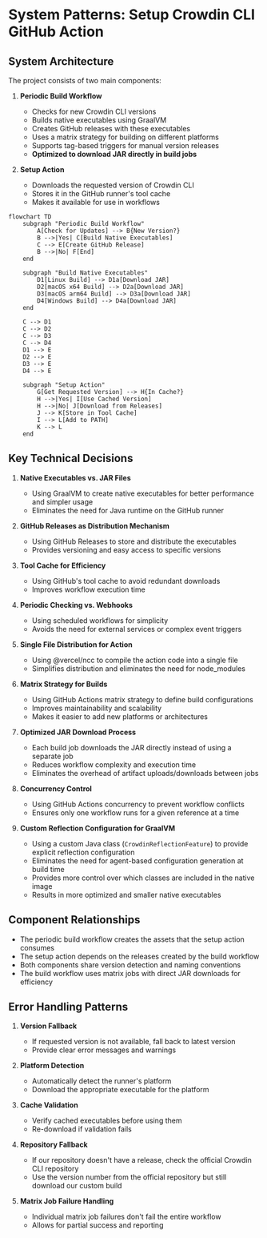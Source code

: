 # System Patterns: Setup Crowdin CLI GitHub Action

## System Architecture

The project consists of two main components:

1. **Periodic Build Workflow**
   - Checks for new Crowdin CLI versions
   - Builds native executables using GraalVM
   - Creates GitHub releases with these executables
   - Uses a matrix strategy for building on different platforms
   - Supports tag-based triggers for manual version releases
   - **Optimized to download JAR directly in build jobs**

2. **Setup Action**
   - Downloads the requested version of Crowdin CLI
   - Stores it in the GitHub runner's tool cache
   - Makes it available for use in workflows

```mermaid
flowchart TD
    subgraph "Periodic Build Workflow"
        A[Check for Updates] --> B{New Version?}
        B -->|Yes| C[Build Native Executables]
        C --> E[Create GitHub Release]
        B -->|No| F[End]
    end

    subgraph "Build Native Executables"
        D1[Linux Build] --> D1a[Download JAR]
        D2[macOS x64 Build] --> D2a[Download JAR]
        D3[macOS arm64 Build] --> D3a[Download JAR]
        D4[Windows Build] --> D4a[Download JAR]
    end

    C --> D1
    C --> D2
    C --> D3
    C --> D4
    D1 --> E
    D2 --> E
    D3 --> E
    D4 --> E

    subgraph "Setup Action"
        G[Get Requested Version] --> H{In Cache?}
        H -->|Yes| I[Use Cached Version]
        H -->|No| J[Download from Releases]
        J --> K[Store in Tool Cache]
        I --> L[Add to PATH]
        K --> L
    end
```

## Key Technical Decisions

1. **Native Executables vs. JAR Files**
   - Using GraalVM to create native executables for better performance and simpler usage
   - Eliminates the need for Java runtime on the GitHub runner

2. **GitHub Releases as Distribution Mechanism**
   - Using GitHub Releases to store and distribute the executables
   - Provides versioning and easy access to specific versions

3. **Tool Cache for Efficiency**
   - Using GitHub's tool cache to avoid redundant downloads
   - Improves workflow execution time

4. **Periodic Checking vs. Webhooks**
   - Using scheduled workflows for simplicity
   - Avoids the need for external services or complex event triggers

5. **Single File Distribution for Action**
   - Using @vercel/ncc to compile the action code into a single file
   - Simplifies distribution and eliminates the need for node_modules

6. **Matrix Strategy for Builds**
   - Using GitHub Actions matrix strategy to define build configurations
   - Improves maintainability and scalability
   - Makes it easier to add new platforms or architectures

7. **Optimized JAR Download Process**
   - Each build job downloads the JAR directly instead of using a separate job
   - Reduces workflow complexity and execution time
   - Eliminates the overhead of artifact uploads/downloads between jobs

8. **Concurrency Control**
   - Using GitHub Actions concurrency to prevent workflow conflicts
   - Ensures only one workflow runs for a given reference at a time

9. **Custom Reflection Configuration for GraalVM**
   - Using a custom Java class (`CrowdinReflectionFeature`) to provide explicit reflection configuration
   - Eliminates the need for agent-based configuration generation at build time
   - Provides more control over which classes are included in the native image
   - Results in more optimized and smaller native executables

## Component Relationships

- The periodic build workflow creates the assets that the setup action consumes
- The setup action depends on the releases created by the build workflow
- Both components share version detection and naming conventions
- The build workflow uses matrix jobs with direct JAR downloads for efficiency

## Error Handling Patterns

1. **Version Fallback**
   - If requested version is not available, fall back to latest version
   - Provide clear error messages and warnings

2. **Platform Detection**
   - Automatically detect the runner's platform
   - Download the appropriate executable for the platform

3. **Cache Validation**
   - Verify cached executables before using them
   - Re-download if validation fails

4. **Repository Fallback**
   - If our repository doesn't have a release, check the official Crowdin CLI repository
   - Use the version number from the official repository but still download our custom build

5. **Matrix Job Failure Handling**
   - Individual matrix job failures don't fail the entire workflow
   - Allows for partial success and reporting 